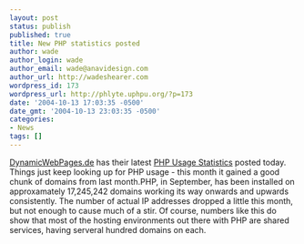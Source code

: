 ```yaml
---
layout: post
status: publish
published: true
title: New PHP statistics posted
author: wade
author_login: wade
author_email: wade@anavidesign.com
author_url: http://wadeshearer.com
wordpress_id: 173
wordpress_url: http://phlyte.uphpu.org/?p=173
date: '2004-10-13 17:03:35 -0500'
date_gmt: '2004-10-13 23:03:35 -0500'
categories:
- News
tags: []
---
```

<p><a href="http://www.dynamicwebpages.de/">DynamicWebPages.de</a> has their latest <a href="http://www.dynamicwebpages.de/60.php-statistiken.php">PHP Usage Statistics</a> posted today. Things just keep looking up for PHP usage - this month it gained a good chunk of domains from last month.PHP, in September, has been installed on approxamately 17,245,242 domains working its way onwards and upwards consistently. The number of actual IP addresses dropped a little this month, but not enough to cause much of a stir. Of course, numbers like this do show that most of the hosting environments out there with PHP are shared services, having serveral hundred domains on each.</p>
